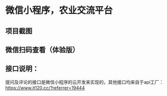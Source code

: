 # 微信小程序，农业交流平台
## 项目截图

## 微信扫码查看（体验版）

## 接口说明：
提问及评论的接口是微信小程序的云开发来实现的，其他接口均来自于api工厂：https://www.it120.cc/?referrer=19444

